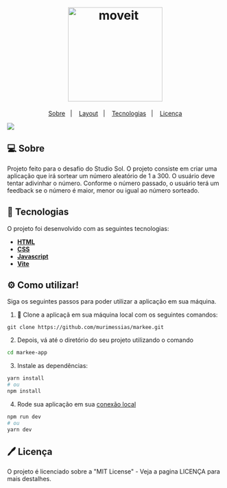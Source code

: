 <h1 align="center">
  <img alt="moveit" title="moveit" src="public/logo-full.svg" width="220px" />
</h1>

<p align="center">
 <a href="#-about">Sobre</a>&nbsp;&nbsp;&nbsp;|&nbsp;&nbsp;&nbsp; 
 <a href="#-layout">Layout</a>&nbsp;&nbsp;&nbsp;|&nbsp;&nbsp;&nbsp;
 <a href="#-tech">Tecnologias</a>&nbsp;&nbsp;&nbsp;|&nbsp;&nbsp;&nbsp;
 <a href="#-license">Licença</a>
</p>

<img src="./assets/dev-readme.png" />

## 💻 Sobre

Projeto feito para o desafio do Studio Sol. O projeto consiste em criar uma aplicação que irá sortear um número aleatório de 1 a 300. O usuário deve tentar adivinhar o número.
Conforme o número passado, o usuário terá um feedback se o número é maior, menor ou igual ao número sorteado.

## 🚀 Tecnologias

O projeto foi desenvolvido com as seguintes tecnologias:

- **[HTML](https://developer.mozilla.org/en-US/docs/Glossary/HTML)**
- **[CSS](https://sass-lang.com/documentation/syntax)**
- **[Javascript](https://sass-lang.com/documentation/syntax)**
- **[Vite](https://sass-lang.com/documentation/syntax)**

## ⚙️ Como utilizar!

Siga os seguintes passos para poder utilizar a aplicação em sua máquina.

1. 🧬 Clone a aplicaçã em sua máquina local com os seguintes comandos:

```
git clone https://github.com/murimessias/markee.git

```

2. Depois, vá até o diretório do seu projeto utilizando o comando

```bash
cd markee-app

```

3. Instale as dependências:

```bash
yarn install
# ou
npm install
```

4. Rode sua aplicação em sua [conexão local](http://localhost:3000)

```bash
npm run dev
# ou
yarn dev
```

## 🖊️ Licença

O projeto é licenciado sobre a "MIT License" - Veja a pagina LICENÇA para mais destalhes.
